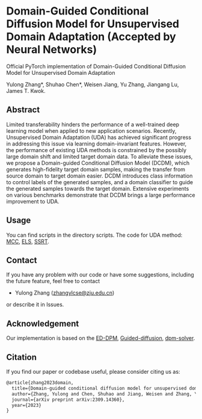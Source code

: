 # Domain-Guided Conditional Diffusion Model for Unsupervised Domain Adaptation (Accepted by Neural Networks)

Official PyTorch implementation of Domain-Guided Conditional Diffusion Model for Unsupervised Domain Adaptation

Yulong Zhang*, Shuhao Chen*, Weisen Jiang, Yu Zhang, Jiangang Lu, James T. Kwok.


## Abstract
Limited transferability hinders the performance of a well-trained deep learning model when applied to new application scenarios. Recently, Unsupervised Domain Adaptation (UDA) has achieved significant progress in addressing this issue via learning domain-invariant features. However, the performance of existing UDA methods is constrained by the possibly large domain shift and limited target domain data. To alleviate these issues, we propose a Domain-guided Conditional Diffusion Model (DCDM), which generates high-fidelity target domain samples, making the transfer from source domain to target domain easier. DCDM introduces class information to control labels of the generated samples, and a domain classifier to guide the generated samples towards the target domain. Extensive experiments on various benchmarks demonstrate that DCDM brings a large performance improvement to UDA.
<!-- 
## Installation

setup.py
``` -->

## Usage
You can find scripts in the directory scripts. 
The code for UDA method: [MCC](https://github.com/thuml/Transfer-Learning-Library/tree/master/examples/domain_adaptation/image_classification), [ELS](https://github.com/yfzhang114/Environment-Label-Smoothing), [SSRT](https://github.com/tsun/SSRT).

## Contact
If you have any problem with our code or have some suggestions, including the future feature, feel free to contact 
- Yulong Zhang (zhangylcse@zju.edu.cn)

or describe it in Issues.


## Acknowledgement

Our implementation is based on the [ED-DPM](https://github.com/ZGCTroy/ED-DPM), [Guided-diffusion](https://github.com/openai/guided-diffusion), [dpm-solver](https://github.com/LuChengTHU/dpm-solver).

## Citation
If you find our paper or codebase useful, please consider citing us as:
```latex
@article{zhang2023domain,
  title={Domain-guided conditional diffusion model for unsupervised domain adaptation},
  author={Zhang, Yulong and Chen, Shuhao and Jiang, Weisen and Zhang, Yu and Lu, Jiangang and Kwok, James T},
  journal={arXiv preprint arXiv:2309.14360},
  year={2023}
}
